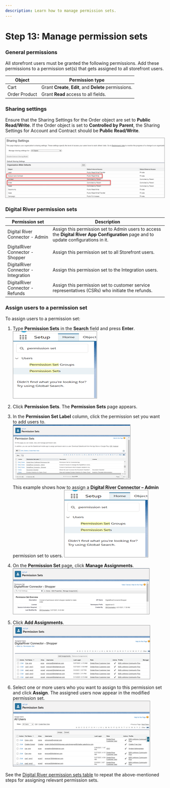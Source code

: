 ```yaml
---
description: Learn how to manage permission sets.
---
```


# Step 13: Manage permission sets

### General permissions

All storefront users must be granted the following permissions. Add these permissions to a permission set(s) that gets assigned to all storefront users.

| Object        | Permission type                                         |
| ------------- | ------------------------------------------------------- |
| Cart          | Grant **Create**, **Edit**, and **Delete** permissions. |
| Order Product | Grant **Read** access to all fields.                    |

### Sharing settings&#x20;

Ensure that the Sharing Settings for the Order object are set to **Public Read/Write**. If the Order object is set to **Controlled by Parent**, the Sharing Settings for Account and Contract should be **Public Read/Write**.

![](../.gitbook/assets/Sharingsettings.PNG)

### Digital River permission sets

| Permission set                       | Description                                                                                                                          |
| ------------------------------------ | ------------------------------------------------------------------------------------------------------------------------------------ |
| Digital River Connector - Admin      | Assign this permission set to Admin users to access the **Digital River App Configuration** page and to update configurations in it. |
| DigitalRiver Connector - Shopper     | Assign this permission set to all Storefront users.                                                                                  |
| DigitalRiver Connector - Integration | Assign this permission set to the Integration users.                                                                                 |
| DigitalRiver Connector - Refunds     | Assign this permission set to customer service representatives (CSRs) who initiate the refunds.                                      |

### Assign users to a permission set

To assign users to a permission set:

1. Type **Permission Sets** in the **Search** field and press **Enter**.\
   &#x20;![](<../.gitbook/assets/Permission set 1.png>)&#x20;
2. Click **Permission Sets**. The **Permission Sets** page appears.
3.  In the **Permission Set Label** column, click the permission set you want to add users to.\
    &#x20;![](<../.gitbook/assets/Permission set 2.png>)&#x20;

    This example shows how to assign a **Digital River Connector – Admin** permission set to users. ![](<../.gitbook/assets/Permission set 1 (1).png>)&#x20;
4. On the **Permission Set** page, click **Manage Assignments**.\
   &#x20;![](<../.gitbook/assets/Permission set 4.png>)&#x20;
5. Click **Add Assignments**.\
   &#x20;![](<../.gitbook/assets/Permission set 5.png>)&#x20;
6. Select one or more users who you want to assign to this permission set and click **Assign**. The assigned users now appear in the modified permission set.\
   &#x20;![](<../.gitbook/assets/Permission set 6.png>)&#x20;

See the [Digital River permission sets table](step-13-manage-permission-sets.md) to repeat the above-mentioned steps for assigning relevant permission sets.
